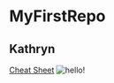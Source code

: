 # MyFirstRepo
## Kathryn
[Cheat Sheet](https://www.markdownguide.org/cheat-sheet/)
![hello!](hello.jpg)
